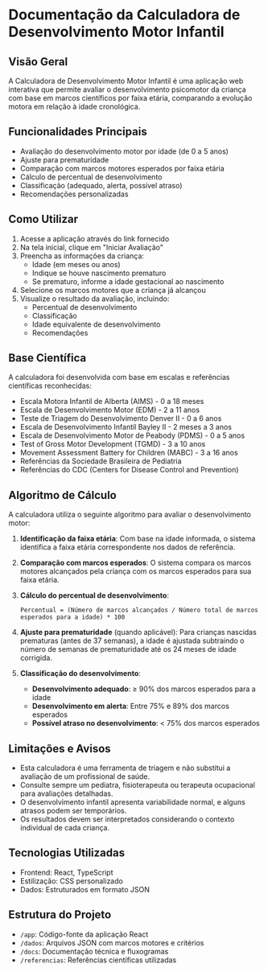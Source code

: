 # Documentação da Calculadora de Desenvolvimento Motor Infantil

## Visão Geral
A Calculadora de Desenvolvimento Motor Infantil é uma aplicação web interativa que permite avaliar o desenvolvimento psicomotor da criança com base em marcos científicos por faixa etária, comparando a evolução motora em relação à idade cronológica.

## Funcionalidades Principais
- Avaliação do desenvolvimento motor por idade (de 0 a 5 anos)
- Ajuste para prematuridade
- Comparação com marcos motores esperados por faixa etária
- Cálculo de percentual de desenvolvimento
- Classificação (adequado, alerta, possível atraso)
- Recomendações personalizadas

## Como Utilizar
1. Acesse a aplicação através do link fornecido
2. Na tela inicial, clique em "Iniciar Avaliação"
3. Preencha as informações da criança:
   - Idade (em meses ou anos)
   - Indique se houve nascimento prematuro
   - Se prematuro, informe a idade gestacional ao nascimento
4. Selecione os marcos motores que a criança já alcançou
5. Visualize o resultado da avaliação, incluindo:
   - Percentual de desenvolvimento
   - Classificação
   - Idade equivalente de desenvolvimento
   - Recomendações

## Base Científica
A calculadora foi desenvolvida com base em escalas e referências científicas reconhecidas:
- Escala Motora Infantil de Alberta (AIMS) - 0 a 18 meses
- Escala de Desenvolvimento Motor (EDM) - 2 a 11 anos
- Teste de Triagem do Desenvolvimento Denver II - 0 a 6 anos
- Escala de Desenvolvimento Infantil Bayley II - 2 meses a 3 anos
- Escala de Desenvolvimento Motor de Peabody (PDMS) - 0 a 5 anos
- Test of Gross Motor Development (TGMD) - 3 a 10 anos
- Movement Assessment Battery for Children (MABC) - 3 a 16 anos
- Referências da Sociedade Brasileira de Pediatria
- Referências do CDC (Centers for Disease Control and Prevention)

## Algoritmo de Cálculo
A calculadora utiliza o seguinte algoritmo para avaliar o desenvolvimento motor:

1. **Identificação da faixa etária**: Com base na idade informada, o sistema identifica a faixa etária correspondente nos dados de referência.

2. **Comparação com marcos esperados**: O sistema compara os marcos motores alcançados pela criança com os marcos esperados para sua faixa etária.

3. **Cálculo do percentual de desenvolvimento**:
   ```
   Percentual = (Número de marcos alcançados / Número total de marcos esperados para a idade) * 100
   ```

4. **Ajuste para prematuridade** (quando aplicável):
   Para crianças nascidas prematuras (antes de 37 semanas), a idade é ajustada subtraindo o número de semanas de prematuridade até os 24 meses de idade corrigida.

5. **Classificação do desenvolvimento**:
   - **Desenvolvimento adequado**: ≥ 90% dos marcos esperados para a idade
   - **Desenvolvimento em alerta**: Entre 75% e 89% dos marcos esperados
   - **Possível atraso no desenvolvimento**: < 75% dos marcos esperados

## Limitações e Avisos
- Esta calculadora é uma ferramenta de triagem e não substitui a avaliação de um profissional de saúde.
- Consulte sempre um pediatra, fisioterapeuta ou terapeuta ocupacional para avaliações detalhadas.
- O desenvolvimento infantil apresenta variabilidade normal, e alguns atrasos podem ser temporários.
- Os resultados devem ser interpretados considerando o contexto individual de cada criança.

## Tecnologias Utilizadas
- Frontend: React, TypeScript
- Estilização: CSS personalizado
- Dados: Estruturados em formato JSON

## Estrutura do Projeto
- `/app`: Código-fonte da aplicação React
- `/dados`: Arquivos JSON com marcos motores e critérios
- `/docs`: Documentação técnica e fluxogramas
- `/referencias`: Referências científicas utilizadas

